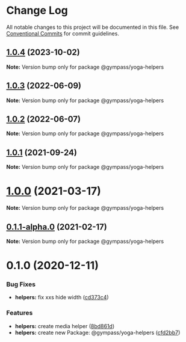 # Change Log

All notable changes to this project will be documented in this file.
See [Conventional Commits](https://conventionalcommits.org) for commit guidelines.

## [1.0.4](https://github.com/Gympass/yoga/compare/@gympass/yoga-helpers@1.0.3...@gympass/yoga-helpers@1.0.4) (2023-10-02)

**Note:** Version bump only for package @gympass/yoga-helpers





## [1.0.3](https://github.com/Gympass/yoga/compare/@gympass/yoga-helpers@1.0.2...@gympass/yoga-helpers@1.0.3) (2022-06-09)

**Note:** Version bump only for package @gympass/yoga-helpers





## [1.0.2](https://github.com/Gympass/yoga/compare/@gympass/yoga-helpers@1.0.1...@gympass/yoga-helpers@1.0.2) (2022-06-07)

**Note:** Version bump only for package @gympass/yoga-helpers





## [1.0.1](https://github.com/Gympass/yoga/compare/@gympass/yoga-helpers@1.0.0...@gympass/yoga-helpers@1.0.1) (2021-09-24)

**Note:** Version bump only for package @gympass/yoga-helpers





# [1.0.0](https://github.com/Gympass/yoga/compare/@gympass/yoga-helpers@0.1.1-alpha.0...@gympass/yoga-helpers@1.0.0) (2021-03-17)

**Note:** Version bump only for package @gympass/yoga-helpers





## [0.1.1-alpha.0](https://github.com/Gympass/yoga/compare/@gympass/yoga-helpers@0.1.0...@gympass/yoga-helpers@0.1.1-alpha.0) (2021-02-17)

**Note:** Version bump only for package @gympass/yoga-helpers

# 0.1.0 (2020-12-11)

### Bug Fixes

- **helpers:** fix xxs hide width ([cd373c4](https://github.com/Gympass/yoga/commit/cd373c4a544a4f42a068aef026d17fe1ed3ad955))

### Features

- **helpers:** create media helper ([8bd861d](https://github.com/Gympass/yoga/commit/8bd861dbb26e1650af6adcd1105791dc9adf34c1))
- **helpers:** create new Package: @gympass/yoga-helpers ([cfd2bb7](https://github.com/Gympass/yoga/commit/cfd2bb75866fe17c48e27246b1413e813ff0ae4a))
